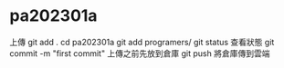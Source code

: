 # pa202301a

上傳
git add .
cd pa202301a
git add programers/
git status                        查看狀態
git commit -m "first commit"      上傳之前先放到倉庫
git push                          將倉庫傳到雲端
